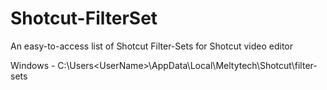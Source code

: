 # Shotcut-FilterSet
An easy-to-access list of Shotcut Filter-Sets for Shotcut video editor

Windows - C:\Users\<UserName>\AppData\Local\Meltytech\Shotcut\filter-sets
